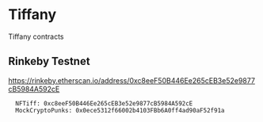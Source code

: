 # Tiffany
Tiffany contracts


## Rinkeby Testnet

https://rinkeby.etherscan.io/address/0xc8eeF50B446Ee265cEB3e52e9877cB5984A592cE

```
  NFTiff: 0xc8eeF50B446Ee265cEB3e52e9877cB5984A592cE
  MockCryptoPunks: 0x0ece5312f66002b4103FBb6A0ff4ad90aF52f91a
```